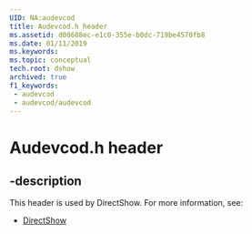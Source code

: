 ```yaml
---
UID: NA:audevcod
title: Audevcod.h header
ms.assetid: d00688ec-e1c0-355e-b0dc-719be4570fb8
ms.date: 01/11/2019
ms.keywords: 
ms.topic: conceptual
tech.root: dshow
archived: true
f1_keywords:
 - audevcod
 - audevcod/audevcod
---
```


# Audevcod.h header


## -description

This header is used by DirectShow. For more information, see:

- [DirectShow](../_dshow/index.md)

